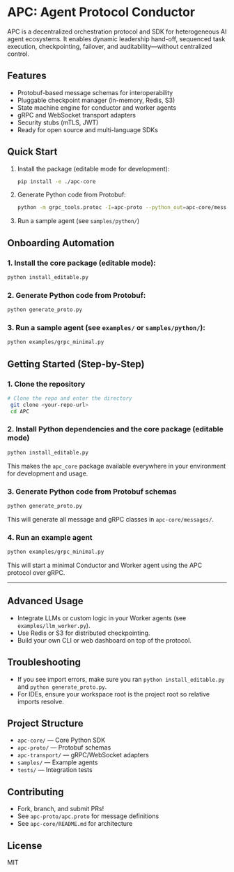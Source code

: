 # APC: Agent Protocol Conductor

APC is a decentralized orchestration protocol and SDK for heterogeneous AI agent ecosystems. It enables dynamic leadership hand-off, sequenced task execution, checkpointing, failover, and auditability—without centralized control.

## Features
- Protobuf-based message schemas for interoperability
- Pluggable checkpoint manager (in-memory, Redis, S3)
- State machine engine for conductor and worker agents
- gRPC and WebSocket transport adapters
- Security stubs (mTLS, JWT)
- Ready for open source and multi-language SDKs

## Quick Start

1. Install the package (editable mode for development):
   ```sh
   pip install -e ./apc-core
   ```
2. Generate Python code from Protobuf:
   ```sh
   python -m grpc_tools.protoc -I=apc-proto --python_out=apc-core/messages --grpc_python_out=apc-core/messages apc-proto/apc.proto
   ```
3. Run a sample agent (see `samples/python/`)

## Onboarding Automation

### 1. Install the core package (editable mode):
   ```sh
   python install_editable.py
   ```

### 2. Generate Python code from Protobuf:
   ```sh
   python generate_proto.py
   ```

### 3. Run a sample agent (see `examples/` or `samples/python/`):
   ```sh
   python examples/grpc_minimal.py
   ```

## Getting Started (Step-by-Step)

### 1. Clone the repository
```sh
# Clone the repo and enter the directory
 git clone <your-repo-url>
 cd APC
```

### 2. Install Python dependencies and the core package (editable mode)
```sh
python install_editable.py
```
This makes the `apc_core` package available everywhere in your environment for development and usage.

### 3. Generate Python code from Protobuf schemas
```sh
python generate_proto.py
```
This will generate all message and gRPC classes in `apc-core/messages/`.

### 4. Run an example agent
```sh
python examples/grpc_minimal.py
```
This will start a minimal Conductor and Worker agent using the APC protocol over gRPC.

---

## Advanced Usage
- Integrate LLMs or custom logic in your Worker agents (see `examples/llm_worker.py`).
- Use Redis or S3 for distributed checkpointing.
- Build your own CLI or web dashboard on top of the protocol.

## Troubleshooting
- If you see import errors, make sure you ran `python install_editable.py` and `python generate_proto.py`.
- For IDEs, ensure your workspace root is the project root so relative imports resolve.

## Project Structure
- `apc-core/` — Core Python SDK
- `apc-proto/` — Protobuf schemas
- `apc-transport/` — gRPC/WebSocket adapters
- `samples/` — Example agents
- `tests/` — Integration tests

## Contributing
- Fork, branch, and submit PRs!
- See `apc-proto/apc.proto` for message definitions
- See `apc-core/README.md` for architecture

## License
MIT
